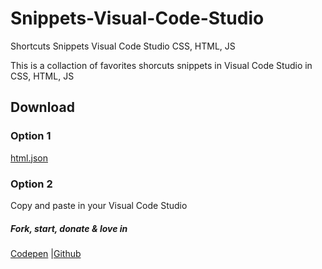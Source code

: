 # Snippets-Visual-Code-Studio
Shortcuts Snippets Visual Code Studio CSS, HTML, JS

This is a collaction of favorites shorcuts snippets in Visual Code Studio in CSS, HTML, JS

## Download 
### Option 1 
<a href="./html.json">html.json</a>

### Option 2
Copy and paste in your Visual Code Studio 

##### Fork, start, donate & love in
<a href="https://codepen.io/luisangelmaciel/pen/KKbGJRz">Codepen</a> |<a href="https://github.com/luisangelmaciel/Snippets-Visual-Code-Studio">Github</a>
